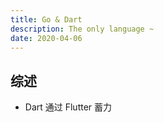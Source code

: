 ```yaml
---
title: Go & Dart
description: The only language ~
date: 2020-04-06
---
```


## 综述

* Dart 通过 Flutter 蓄力
